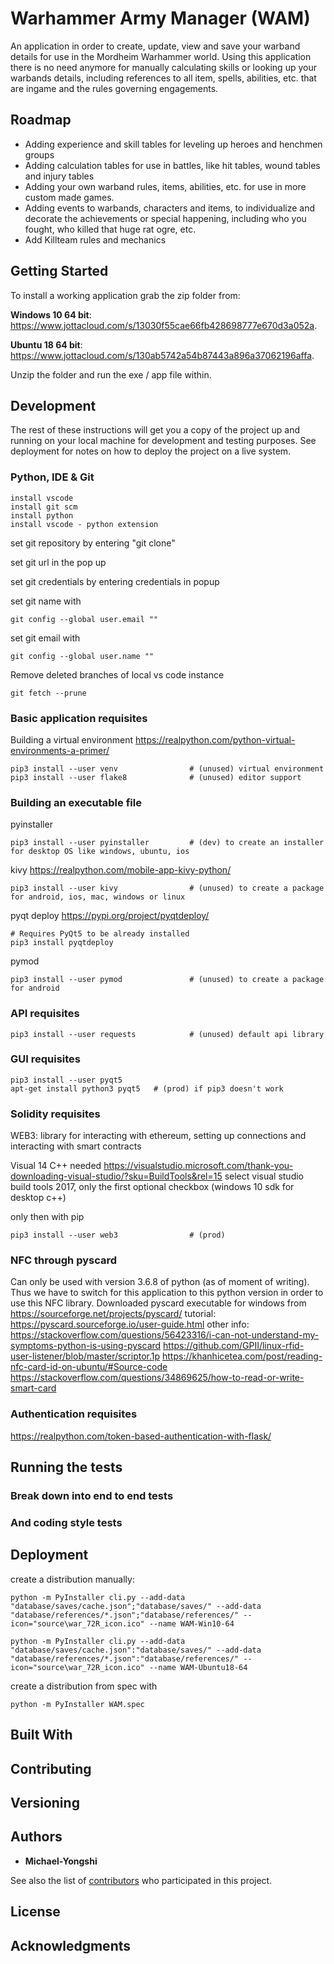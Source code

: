 # Warhammer Army Manager (WAM)

An application in order to create, update, view and save your warband details for use in the Mordheim Warhammer world. Using this application there is no need anymore for manually calculating skills or looking up your warbands details, including references to all item, spells, abilities, etc. that are ingame and the rules governing engagements.

## Roadmap
- Adding experience and skill tables for leveling up heroes and henchmen groups
- Adding calculation tables for use in battles, like hit tables, wound tables and injury tables
- Adding your own warband rules, items, abilities, etc. for use in more custom made games.
- Adding events to warbands, characters and items, to individualize and decorate the achievements or special happening, including who you fought, who killed that huge rat ogre, etc.
- Add Killteam rules and mechanics

## Getting Started

To install a working application grab the zip folder from:

<b>Windows 10 64 bit</b>: https://www.jottacloud.com/s/13030f55cae66fb428698777e670d3a052a. 

<b>Ubuntu 18 64 bit</b>: https://www.jottacloud.com/s/130ab5742a54b87443a896a37062196affa.

Unzip the folder and run the exe / app file within.

## Development

The rest of these instructions will get you a copy of the project up and running on your local machine for development and testing purposes. See deployment for notes on how to deploy the project on a live system.

### Python, IDE & Git

```
install vscode
install git scm
install python
install vscode - python extension
```

set git repository by entering "git clone"

set git url in the pop up

set git credentials by entering credentials in popup

set git name with 
```
git config --global user.email ""
```
set git email with 
```
git config --global user.name ""
```

Remove deleted branches of local vs code instance
```
git fetch --prune
```

### Basic application requisites

Building a virtual environment
https://realpython.com/python-virtual-environments-a-primer/
```
pip3 install --user venv                # (unused) virtual environment
pip3 install --user flake8              # (unused) editor support
```

### Building an executable file

pyinstaller
```
pip3 install --user pyinstaller         # (dev) to create an installer for desktop OS like windows, ubuntu, ios
```

kivy
https://realpython.com/mobile-app-kivy-python/
```
pip3 install --user kivy                # (unused) to create a package for android, ios, mac, windows or linux
```

pyqt deploy
https://pypi.org/project/pyqtdeploy/
```
# Requires PyQt5 to be already installed
pip3 install pyqtdeploy
```

pymod
```
pip3 install --user pymod               # (unused) to create a package for android
```

### API requisites

```
pip3 install --user requests            # (unused) default api library
```

### GUI requisites

```
pip3 install --user pyqt5
apt-get install python3 pyqt5   # (prod) if pip3 doesn't work
```

### Solidity requisites

WEB3:
library for interacting with ethereum, setting up connections and interacting with smart contracts

Visual 14 C++ needed
https://visualstudio.microsoft.com/thank-you-downloading-visual-studio/?sku=BuildTools&rel=15
select visual studio build tools 2017, only the first optional checkbox (windows 10 sdk for desktop c++)

only then with pip
```
pip3 install --user web3                # (prod) 
```

### NFC through pyscard
Can only be used with version 3.6.8 of python (as of moment of writing). Thus we have to switch for this application to this python version in order to use this NFC library.
Downloaded pyscard executable for windows from https://sourceforge.net/projects/pyscard/
tutorial: https://pyscard.sourceforge.io/user-guide.html
other info:
https://stackoverflow.com/questions/56423316/i-can-not-understand-my-symptoms-python-is-using-pyscard
https://github.com/GPII/linux-rfid-user-listener/blob/master/scriptor.1p
https://khanhicetea.com/post/reading-nfc-card-id-on-ubuntu/#Source-code
https://stackoverflow.com/questions/34869625/how-to-read-or-write-smart-card

### Authentication requisites
https://realpython.com/token-based-authentication-with-flask/


## Running the tests



### Break down into end to end tests



### And coding style tests



## Deployment

create a distribution manually: 
```
python -m PyInstaller cli.py --add-data "database/saves/cache.json";"database/saves/" --add-data "database/references/*.json";"database/references/" --icon="source\war_72R_icon.ico" --name WAM-Win10-64

python -m PyInstaller cli.py --add-data "database/saves/cache.json":"database/saves/" --add-data "database/references/*.json":"database/references/" --icon="source\war_72R_icon.ico" --name WAM-Ubuntu18-64
```
<!-- python -m PyInstaller cli.py --add-data "database/saves/cache.json";"database/saves/" --add-data "database/references/*.json";"database/references/" --icon="source\war_72R_icon.ico" --name WAM_OF --onefile -->

create a distribution from spec with 
```
python -m PyInstaller WAM.spec
```
<!-- python -m PyInstaller WAM_OF.spec -->

## Built With



## Contributing



## Versioning



## Authors

* **Michael-Yongshi** 

See also the list of [contributors](https://github.com/your/project/contributors) who participated in this project.

## License



## Acknowledgments



